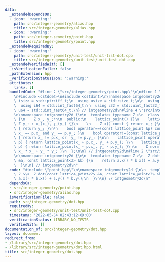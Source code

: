 ```yaml
---
data:
  _extendedDependsOn:
  - icon: ':warning:'
    path: src/integer-geometry/alias.hpp
    title: src/integer-geometry/alias.hpp
  - icon: ':warning:'
    path: src/integer-geometry/point.hpp
    title: src/integer-geometry/point.hpp
  _extendedRequiredBy:
  - icon: ':warning:'
    path: src/integer-geometry/unit-test/unit-test-dot.cpp
    title: src/integer-geometry/unit-test/unit-test-dot.cpp
  _extendedVerifiedWith: []
  _isVerificationFailed: false
  _pathExtension: hpp
  _verificationStatusIcon: ':warning:'
  attributes:
    links: []
  bundledCode: "#line 2 \"src/integer-geometry/point.hpp\"\n\n#line 1 \"src/integer-geometry/alias.hpp\"\
    \n#include <cstddef>\n#include <cstdint>\n\nnamespace intgeometry2d {\n  using\
    \ isize = std::ptrdiff_t;\n  using usize = std::size_t;\n\n  using i32 = std::int_fast32_t;\n\
    \  using i64 = std::int_fast64_t;\n  using u32 = std::uint_fast32_t;\n  using\
    \ u64 = std::uint_fast64_t;\n} // intgeometry2d\n#line 4 \"src/integer-geometry/point.hpp\"\
    \n\nnamespace intgeometry2d {\n\n  template< typename Z >\n  class lattice_point\
    \ {\n    Z x_, y_;\n\n  public:\n    lattice_point() {}\n    lattice_point(Z x_,\
    \ Z y_) : x_(x_), y_(y_) {}\n    \n    Z x() const { return x_; }\n    Z y() const\
    \ { return y_; }\n\n    bool operator==(const lattice_point &p) const { return\
    \ x_ == p.x_ and y_ == p.y_; }\n    bool operator!=(const lattice_point &p) const\
    \ { return x_ != p.x_ or  y_ != p.y_; }\n\n    lattice_point operator+(lattice_point\
    \ p) { return lattice_point(x_ + p.x_, y_ + p.y_); }\n    lattice_point operator-(lattice_point\
    \ p) { return lattice_point(x_ - p.x_, y_ - p.y_); }\n\n    Z norm() const { return\
    \ x_ * x_ + y_ * y_; }\n  };\n\n} // intgeometry2d\n#line 2 \"src/integer-geometry/dot.hpp\"\
    \n\nnamespace intgeometry2d {\n\n  template< typename Z >\n  Z dot(const lattice_point<Z>\
    \ &a, const lattice_point<Z> &b) {\n    return a.x() * b.x() + a.y() * b.y();\n\
    \  }\n\n} // intgeometry2d\n"
  code: "#include \"point.hpp\"\n\nnamespace intgeometry2d {\n\n  template< typename\
    \ Z >\n  Z dot(const lattice_point<Z> &a, const lattice_point<Z> &b) {\n    return\
    \ a.x() * b.x() + a.y() * b.y();\n  }\n\n} // intgeometry2d\n"
  dependsOn:
  - src/integer-geometry/point.hpp
  - src/integer-geometry/alias.hpp
  isVerificationFile: false
  path: src/integer-geometry/dot.hpp
  requiredBy:
  - src/integer-geometry/unit-test/unit-test-dot.cpp
  timestamp: '2022-05-14 02:43:12+09:00'
  verificationStatus: LIBRARY_NO_TESTS
  verifiedWith: []
documentation_of: src/integer-geometry/dot.hpp
layout: document
redirect_from:
- /library/src/integer-geometry/dot.hpp
- /library/src/integer-geometry/dot.hpp.html
title: src/integer-geometry/dot.hpp
---
```

